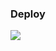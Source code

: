 <h3>Deploy</h3>
<a href="https://portal.azure.com/#create/Microsoft.Template/uri/https%3A%2F%2Fraw.githubusercontent.com%2Fandywolk%2Fazure-freeswitch-gpu-windows%2Fmaster%2Fazuredeploy.json" target="_blank">
    <img src="http://azuredeploy.net/deploybutton.png"/> 
</a>


